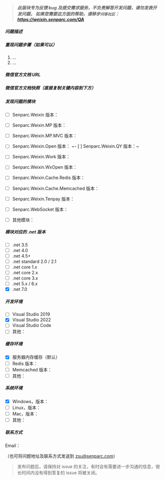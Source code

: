 > ***此版块专为反馈 bug 及提交需求服务，不负责解答开发问题，请勿发表开发问题，
如果您需要这方面的帮助，请移步`问答社区`：https://weixin.senparc.com/QA***

##### 问题描述


##### 重现问题步骤（如果可以）

1. ...
2. ...

##### 微信官方文档 URL


##### 微信官方文档快照（直接复制关键内容到下方）


##### 发现问题的模块

- [ ] Senparc.Weixin 版本：
- [ ] Senparc.Weixin.MP 版本：
- [ ] Senparc.Weixin.MP.MVC 版本：
- [ ] Senparc.Weixin.Open 版本：
~- [ ] Senparc.Weixin.QY 版本：~
- [ ] Senparc.Weixin.Work 版本：
- [ ] Senparc.Weixin.WxOpen 版本：
- [ ] Senparc.Weixin.Cache.Redis 版本：
- [ ] Senparc.Weixin.Cache.Memcached 版本：
- [ ] Senparc.Weixin.Tenpay 版本：
- [ ] Senparc.WebSocket 版本：
- [ ] 其他模块：


##### 模块对应的 .net 版本

- [ ] .net 3.5
- [ ] .net 4.0
- [ ] .net 4.5+
- [ ] .net standard 2.0 / 2.1
- [ ] .net core 1.x
- [ ] .net core 2.x
- [ ] .net core 3.x
- [ ] .net 5.x / 6.x
- [x] .net 7.0

##### 开发环境

- [ ] Visual Studio 2019
- [x] Visual Studio 2022
- [ ] Visual Studio Code
- [ ] 其他：

##### 缓存环境

- [x] 服务器内存缓存（默认）
- [ ] Redis 版本：
- [ ] Memcached 版本：
- [ ] 其他：

##### 系统环境

- [x] Windows，版本：
- [ ] Linux，版本：
- [ ] Mac，版本：
- [ ] 其他：

##### 联系方式
Email：

（也可将问题地址及联系方式发送到 zsu@senparc.com）

> 发布问题后，请保持对 issue 的关注，有时会有需要进一步沟通的信息，很长时间内没有得到答复的 issue 将被关闭。
